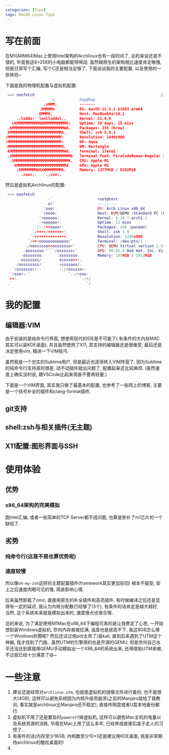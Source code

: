```yaml
---
categories: [Tips]
tags: MacOS Linux Tips
---
```


# 写在前面

在M1(ARM64)Mac上使用Intel架构的Archlinux也有一段时间了,  总的来说还是不错的, 毕竟我这8+256的小电脑都能带得动, 虽然跟原生的架构相比速度肯定略慢, 但是日常写个汇编, 写个C还是相当足够了, 下面谈谈我的主要配置, 以及使用的一些体验~
<!--more-->
下面是我的物理机配置与虚拟机配置:

```lua
 ==> neofetch                                                        [21:13:29]
                    'c.          hep@hep
                 ,xNMM.          -------
               .OMMMMo           OS: macOS 12.5.1 21G83 arm64
               OMMM0,            Host: MacBookAir10,1
     .;loddo:' loolloddol;.      Kernel: 21.6.0
   cKMMMMMMMMMMNWMMMMMMMMMM0:    Uptime: 28 days, 15 mins
 .KMMMMMMMMMMMMMMMMMMMMMMMWd.    Packages: 335 (brew)
 XMMMMMMMMMMMMMMMMMMMMMMMX.      Shell: zsh 5.8.1
;MMMMMMMMMMMMMMMMMMMMMMMM:       Resolution: 1440x900
:MMMMMMMMMMMMMMMMMMMMMMMM:       DE: Aqua
.MMMMMMMMMMMMMMMMMMMMMMMMX.      WM: Rectangle
 kMMMMMMMMMMMMMMMMMMMMMMMMWd.    Terminal: iTerm2
 .XMMMMMMMMMMMMMMMMMMMMMMMMMMk   Terminal Font: FiraCodeRoman-Regular 16
  .XMMMMMMMMMMMMMMMMMMMMMMMMK.   CPU: Apple M1
    kMMMMMMMMMMMMMMMMMMMMMMd     GPU: Apple M1
     ;KMMMMMMMWXXWMMMMMMMk.      Memory: 1377MiB / 8192MiB
       .cooc,.    .,coo:.

```

然后是虚拟机Archlinux的配置:

```lua
 >>> neofetch                                                         [5:11:48]
                   -`                    root@test
                  .o+`                   ---------
                 `ooo/                   OS: Arch Linux x86_64
                `+oooo:                  Host: KVM/QEMU (Standard PC (Q35 + ICH
               `+oooooo:                 Kernel: 5.19.7-arch1-1
               -+oooooo+:                Uptime: 22 mins
             `/:-:++oooo+:               Packages: 249 (pacman)
            `/++++/+++++++:              Shell: zsh 5.9
           `/++++++++++++++:             Resolution: 1280x800
          `/+++ooooooooooooo/`           Terminal: /dev/pts/1
         ./ooosssso++osssssso+`          CPU: QEMU Virtual version 2.5+ (3) @ 9
        .oossssso-````/ossssss+`         GPU: 00:01.0 Red Hat, Inc. Virtio GPU
       -osssssso.      :ssssssso.        Memory: 145MiB / 2913MiB
      :osssssss/        osssso+++.
     /ossssssss/        +ssssooo/-
   `/ossssso+/:-        -:/+osssso+-
  `+sso+:-`                 `.-/+oso:
 `++:.                           `-/+/
 .`                                 `/

```



# 我的配置

## 编辑器:VIM

由于安装的是纯命令行界面, 想使用现代的IDE是不可能了( 有条件的大内存MAC其实可以装KDE桌面), 并且虽然使用了X11, 其支持的编辑器还是很难受, 最后还是决定使用vim, 精进一下VIM技巧. 

虽然我是一个忠实的Sublime用户, 但是最近也逐渐转入VIM阵营了, 因为Sublime的纯命令行支持真的很差, 动不动插件就出问题了, 配置起来还比较麻烦. (虽然速度上确实没的说, 跟VSCode比起来简直不要再轻量.)

下面是一个VIM界面, 其实我只做了最基本的配置, 也参考了一些网上的博客, 主要是一个括号补全的插件和clang-format插件, 



## git支持





## shell:zsh与相关插件(无主题)







## X11配置:图形界面与SSH









# 使用体验



## 优势

### x86_64架构的完美模拟

跑Intel汇编, 或者一些简单的TCP Server都不成问题, 也算是弥补了m1芯片的一个缺陷了. 





## 劣势

### 纯命令行(这是不是也算优势呢)





### 速度较慢

所以像`oh-my-zsh`这样的主题配置插件(framework其实更加贴切) 根本不能安, 安上之后速度肉眼可见的慢, 简直影响心情.

后来虽然卸载了omz, 直接用原生的补全插件和高亮插件, 有时候编译之后还是显得有一定的延迟, 我认为内核分配数已经够了(3个), 有条件的话肯定是越大越好, 当然, 这个系统本来就是模拟出来的, 速度慢点也很合理..

总的来说, 为了满足使用M1Mac在x86_64下编程可真的是让我费足了心思, 一开始想到装Windows虚拟机, 奈何内存直接拉满, 温度也是居高不下, 我这8GB怎么够一个Windows折腾呢? 然后还试过用pd(太贵了)装kali, 直到后来遇到了UTM这个神器, 我才找到了门路.. 虽然UTM的引擎用的也是开源的QEMU, 但是奈何自己水平还没达到直接用QEMU手动模拟出一个X86_64的系统出来, 还得借助UTM来做, 不过我已经十分满意了:laughing:~



# 一些注意

1.   建议还是经常对`archlinux.utm`, 也就是虚拟机的镜像文件进行备份, 也不是很大(4GB), 这样可以避免系统因为内核升级而崩溃(之前的Manjaro就给了我教训, 事实就是archlinux比Manjaro还不稳定), 直接传网盘或者U盘本地备份都行.
2.   虚拟机不用了还是要及时`poweroff`掉虚拟机, 这样可以避免Mac主机的电量以及系统资源的消耗, 毕竟在Mac上用了这么多年, 已经养成直接扣盖子走人的习惯了...
3.   有条件的话(内存至少16GB, 内核数至少10+)还是建议用KDE桌面, 我是非常期待archlinux的酷炫桌面的!
4.   
